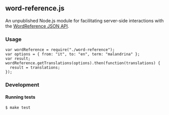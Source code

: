 word-reference.js
-------------------

An unpublished Node.js module for facilitating server-side interactions with the
[WordReference JSON API](http://www.wordreference.com/docs/api.aspx).

### Usage

```
var wordReference = require("./word-reference");
var options = { from: "it", to: "en", term: "malandrina" };
var result;
wordReference.getTranslations(options).then(function(translations) {
  result = translations;
});
```

### Development

#### Running tests

```
$ make test
```

